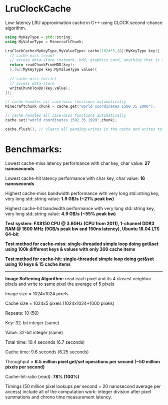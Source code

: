 # LruClockCache
Low-latency LRU approximation cache in C++ using CLOCK second-chance algorithm.
```CPP
using MyKeyType = std::string;
using MyValueType = MinecraftChunk;

LruClockCache<MyKeyType,MyValueType> cache(1024*5,[&](MyKeyType key){ 
  // cache miss (read)
  // access data-store (network, hdd, graphics card, anything that is slower than RAM or higher-latency than RAM-latency x2)
  return readChunkFromHDD(key);
  },[&](MyKeyType key,MyValueType value){ 
  
  // cache miss (write)
  // access data-store
  writeChunkToHDD(key,value);
});

// cache handles all cace-miss functions automatically
MinecraftChunk chunk = cache.get("world coordinates 1500 35 2000");

// cache handles all cace-miss functions automatically
cache.set("world coordinates 1502 35 1999",chunk);

cache.flush(); // clears all pending-writes in the cache and writes to backing-store
```

# Benchmarks:

Lowest cache-miss latency performance with char key, char value: <b>27 nanoseconds</b>

Lowest cache-hit latency performance with char key, char value: <b>16 nanoseconds</b>

Highest cache-miss bandwidth performance with very long std::string key, very long std::string value: <b>1.9 GB/s (~21% peak bw)</b>

Highest cache-hit bandwidth performance with very long std::string key, very long std::string value: <b>4.9 GB/s (~55% peak bw)</b>

<b>Test system: FX8150 CPU @ 3.6GHz (CPU from 2011), 1-channel DDR3 RAM @ 1600 MHz (9GB/s peak bw and 150ns latency), Ubuntu 18.04 LTS 64-bit</b>

<b>Test method for cache-miss: single-threaded simple loop doing get&set using 100k different keys & values with only 300 cache items</b>

<b>Test method for cache-hit: single-threaded simple loop doing get&set using 10 keys & 15 cache items</b>

-----

<b>Image Softening Algorithm:</b> read each pixel and its 4 closest neighbor pixels and write to same pixel the average of 5 pixels

Image size = 1024x1024 pixels

Cache size = 1024x5 pixels (1024x1024+1000 pixels)

Repeats: 10 (50)

Key: 32-bit integer (same)

Value: 32-bit integer (same)

Total time: 10.4 seconds (6.7 seconds)

Cache time: 9.6 seconds (6.25 seconds)

Throughput = <b>6.5 million pixel get/set operations per second (~50 million pixels per second)</b>

Cache-hit-ratio (read): <b>78% (100%)</b>

Timings (50 million pixel lookups per second = 20 nanosecond average per access) include all of the computation work: integer division after pixel summations and chrono time measurement latency.
